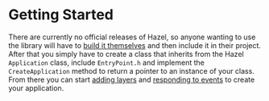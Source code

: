 # Getting Started

There are currently no official releases of Hazel, so anyone wanting to use the library will have to [build it themselves]() and then include it in their project. After that you simply have to create a class that inherits from the Hazel `Application` class, include `EntryPoint.h` and implement the `CreateApplication` method to return a pointer to an instance of your class. From there you can start [adding layers]() and [responding to events]() to create your application.
